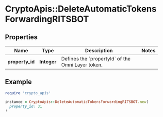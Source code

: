 # CryptoApis::DeleteAutomaticTokensForwardingRITSBOT

## Properties

| Name | Type | Description | Notes |
| ---- | ---- | ----------- | ----- |
| **property_id** | **Integer** | Defines the &#x60;propertyId&#x60; of the Omni Layer token. |  |

## Example

```ruby
require 'crypto_apis'

instance = CryptoApis::DeleteAutomaticTokensForwardingRITSBOT.new(
  property_id: 31
)
```

